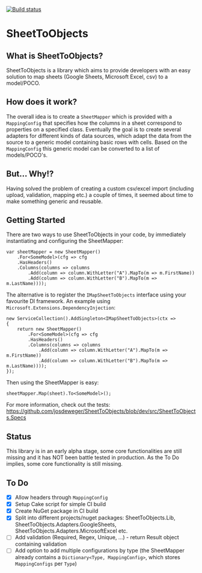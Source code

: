 [![Build status](https://ci.appveyor.com/api/projects/status/xyh066af9kpkqpgm?svg=true)](https://ci.appveyor.com/project/josdeweger/sheettoobjects)

# SheetToObjects

## What is SheetToObjects?
SheetToObjects is a library which aims to provide developers with an easy solution to map sheets (Google Sheets, Microsoft Excel, csv) to a model/POCO. 

## How does it work?
The overall idea is to create a `SheetMapper` which is provided with a `MappingConfig` that specifies how the columns in a sheet correspond to properties on a specified class. Eventually the goal is to create several adapters for different kinds of data sources, which adapt the data from the source to a generic model containing basic rows with cells. Based on the `MappingConfig` this generic model can be converted to a list of models/POCO's.

## But... Why!?
Having solved the problem of creating a custom csv/excel import (including upload, validation, mapping etc.) a couple of times, it seemed about time to make something generic and reusable.

## Getting Started
There are two ways to use SheetToObjects in your code, by immediately instantiating and configuring the SheetMapper:

```
var sheetMapper = new SheetMapper()
    .For<SomeModel>(cfg => cfg
    .HasHeaders()
    .Columns(columns => columns
        .Add(column => column.WithLetter("A").MapTo(m => m.FirstName))
        .Add(column => column.WithLetter("B").MapTo(m => m.LastName))));
 ```

The alternative is to register the `IMapSheetToObjects` interface using your favourite DI framework. An example using `Microsoft.Extensions.DependencyInjection`:

```
new ServiceCollection().AddSingleton<IMapSheetToObjects>(ctx =>
{
    return new SheetMapper()
        .For<SomeModel>(cfg => cfg
        .HasHeaders()
        .Columns(columns => columns
            .Add(column => column.WithLetter("A").MapTo(m => m.FirstName))
            .Add(column => column.WithLetter("B").MapTo(m => m.LastName))));
});
```

Then using the SheetMapper is easy:
```
sheetMapper.Map(sheet).To<SomeModel>();
```

For more information, check out the tests: https://github.com/josdeweger/SheetToObjects/blob/dev/src/SheetToObjects.Specs

## Status
This library is in an early alpha stage, some core functionalities are still missing and it has NOT been battle tested in production. As the To Do implies, some core functionality is still missing.

## To Do
- [x] Allow headers through `MappingConfig`
- [x] Setup Cake script for simple CI build
- [x] Create NuGet package in CI build
- [x] Split into different projects/nuget packages: SheetToObjects.Lib, SheetToObjects.Adapters.GoogleSheets, SheetToObjects.Adapters.MicrosoftExcel etc.
- [ ] Add validation (Required, Regex, Unique, ...) - return Result object containing validation
- [ ] Add option to add multiple configurations by type (the SheetMapper already contains a `Dictionary<Type, MappingConfig>`, which stores `MappingConfigs` per `Type`)
